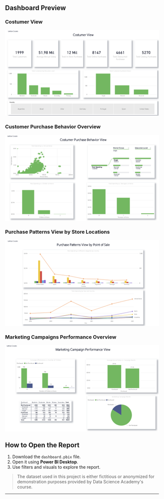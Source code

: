 ## Dashboard Preview

### Costumer View  
![Costumer View](Images/Costumer%20View.png)

### Customer Purchase Behavior Overview  
![Purchase Behavior Overview](Images/Purchase%20Behavior%20Overview.png)

### Purchase Patterns View by Store Locations  
![Purchase Patterns View by Store Locations](Images/Purchase%20Patterns%20View%20by%20Store%20Location.png)

### Marketing Campaigns Performance Overview  
![Campaigns Performance Overview](Images/Campaigns%20Performance%20Overview.png)

## How to Open the Report

1. Download the `dashboard.pbix` file.  
2. Open it using **Power BI Desktop**.  
3. Use filters and visuals to explore the report.

> The dataset used in this project is either fictitious or anonymized for demonstration purposes provided by Data Science Academy's course.

---

